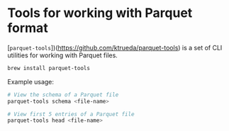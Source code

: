 # Tools for working with Parquet format

[`parquet-tools`])(https://github.com/ktrueda/parquet-tools) is a set of CLI utilities
for working with Parquet files.

```sh
brew install parquet-tools
```

Example usage:

```sh
# View the schema of a Parquet file
parquet-tools schema <file-name>

# View first 5 entries of a Parquet file
parquet-tools head <file-name>
```
